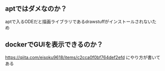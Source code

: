 ## aptではダメなのか？
aptで入るODEだと描画ライブラリであるdrawstuffがインストールされないため

## dockerでGUIを表示できるのか？
https://qiita.com/eisoku9618/items/c2cca0f0bf764def2efd にやり方が書いてある
